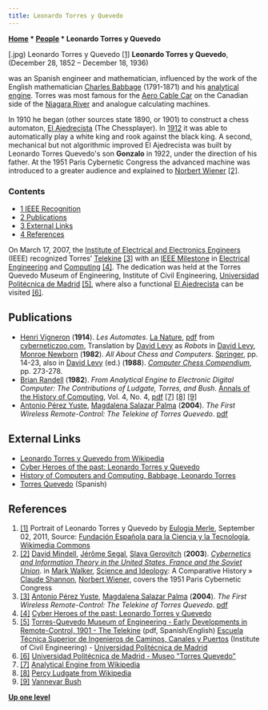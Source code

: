 ```yaml
---
title: Leonardo Torres y Quevedo
---
```

**[Home](Home "Home") \* [People](People "People") \* Leonardo Torres y Quevedo**



[.jpg) Leonardo Torres y Quevedo <a id="cite-note-1" href="#cite-ref-1">[1]</a>
**Leonardo Torres y Quevedo**, (December 28, 1852 – December 18, 1936)  

was an Spanish engineer and mathematician, influenced by the work of the English mathematician [Charles Babbage](https://en.wikipedia.org/wiki/Charles_Babbage) (1791-1871) and his [analytical engine](https://en.wikipedia.org/wiki/Analytical_engine). Torres was most famous for the [Aero Cable Car](https://en.wikipedia.org/wiki/Spanish_Aerocar) on the Canadian side of the [Niagara River](https://en.wikipedia.org/wiki/Niagara_River) and analogue calculating machines.


In 1910 he began (other sources state 1890, or 1901) to construct a chess automaton, [El Ajedrecista](El_Ajedrecista "El Ajedrecista") (The Chessplayer). In [1912](Timeline#1912 "Timeline") it was able to automatically play a white king and rook against the black king. A second, mechanical but not algorithmic improved El Ajedrecista was built by Leonardo Torres Quevedo's son **Gonzalo** in 1922, under the direction of his father. At the 1951 Paris Cybernetic Congress the advanced machine was introduced to a greater audience and explained to [Norbert Wiener](Norbert_Wiener "Norbert Wiener") <a id="cite-note-2" href="#cite-ref-2">[2]</a>. 



### Contents


* [1 IEEE Recognition](#ieee-recognition)
* [2 Publications](#publications)
* [3 External Links](#external-links)
* [4 References](#references)






On March 17, 2007, the [Institute of Electrical and Electronics Engineers](IEEE "IEEE") (IEEE) recognized Torres’ [Telekine](https://en.wikipedia.org/wiki/Remote_control#History) <a id="cite-note-3" href="#cite-ref-3">[3]</a> with an [IEEE Milestone](https://en.wikipedia.org/wiki/List_of_IEEE_milestones) in [Electrical Engineering](https://en.wikipedia.org/wiki/Electrical_engineering) and [Computing](https://en.wikipedia.org/wiki/Computing) <a id="cite-note-4" href="#cite-ref-4">[4]</a>. The dedication was held at the Torres Quevedo Museum of Engineering, Institute of Civil Engineering, [Universidad Politécnica de Madrid](Technical_University_of_Madrid "Technical University of Madrid") <a id="cite-note-5" href="#cite-ref-5">[5]</a>, where also a functional [El Ajedrecista](El_Ajedrecista "El Ajedrecista") can be visited <a id="cite-note-6" href="#cite-ref-6">[6]</a>.



## Publications


* [Henri Vigneron](index.php?title=Henri_Vigneron&action=edit&redlink=1 "Henri Vigneron (page does not exist)") (**1914**). *Les Automates*. [La Nature](https://en.wikipedia.org/wiki/La_Nature), [pdf](http://cyberneticzoo.com/wp-content/uploads/2011/01/Automates-La-Nature-Torres-1914.pdf) from [cyberneticzoo.com](http://cyberneticzoo.com/), Translation by [David Levy](David_Levy "David Levy") as *Robots* in [David Levy](David_Levy "David Levy"), [Monroe Newborn](Monroe_Newborn "Monroe Newborn") (**1982**). *All About Chess and Computers*. [Springer](https://en.wikipedia.org/wiki/Springer_Science%2BBusiness_Media), pp. 14-23, also in [David Levy](David_Levy "David Levy") (ed.) (**1988**). *[Computer Chess Compendium](Computer_Chess_Compendium "Computer Chess Compendium")*, pp. 273-278.
* [Brian Randell](https://en.wikipedia.org/wiki/Brian_Randell) (**1982**). *From Analytical Engine to Electronic Digital Computer: The Contributions of Ludgate, Torres, and Bush*. [Annals of the History of Computing](https://en.wikipedia.org/wiki/IEEE_Annals_of_the_History_of_Computing), Vol. 4, No. 4, [pdf](http://www.cs.newcastle.ac.uk/research/pubs/articles/papers/398.pdf) <a id="cite-note-7" href="#cite-ref-7">[7]</a> <a id="cite-note-8" href="#cite-ref-8">[8]</a> <a id="cite-note-9" href="#cite-ref-9">[9]</a>
 * [Antonio Pérez Yuste](https://en.wikipedia.org/wiki/Antonio_P%C3%A9rez_Yuste), [Magdalena Salazar Palma](http://grema.webs.tsc.uc3m.es/magdalena-salazar-palma/) (**2004**). *The First Wireless Remote-Control: The Telekine of Torres Quevedo*. [pdf](http://www.torresquevedo.org/LTQ10/images/Yuste.pdf) 


## External Links


* [Leonardo Torres y Quevedo from Wikipedia](https://en.wikipedia.org/wiki/Leonardo_Torres_y_Quevedo)
* [Cyber Heroes of the past: Leonardo Torres y Quevedo](http://wvegter.hivemind.net/abacus/CyberHeroes/Quevedo.htm)
* [History of Computers and Computing, Babbage, Leonardo Torres](http://history-computer.com/People/TorresBio.html)
* [Torres Quevedo](http://www.torresquevedo.org/LTQ10/index.php?title=Portada) (Spanish)


## References


1. <a id="cite-ref-1" href="#cite-note-1">[1]</a> Portrait of Leonardo Torres y Quevedo by [Eulogia Merle](https://eulogiamerle.com/), September 02, 2011, Source: [Fundación Española para la Ciencia y la Tecnología](https://en.wikipedia.org/wiki/Fundaci%C3%B3n_Espa%C3%B1ola_para_la_Ciencia_y_la_Tecnolog%C3%ADa), [Wikimedia Commons](https://en.wikipedia.org/wiki/Wikimedia_Commons)
2. <a id="cite-ref-2" href="#cite-note-2">[2]</a> [David Mindell](http://web.mit.edu/mindell/www/), [Jérôme Segal](http://jerome-segal.de/), [Slava Gerovitch](http://web.mit.edu/slava/homepage/) (**2003**). *[Cybernetics and Information Theory in the United States, France and the Soviet Union](http://www.infoamerica.org/documentos_word/shannon-wiener.htm)*. in [Mark Walker](http://de.wikipedia.org/wiki/Mark_Walker), [Science and Ideology](http://books.google.com/books/about/Science_and_Ideology.html?id=0Nz7Gs-C-9MC&redir_esc=y): A Comparative History » [Claude Shannon](Claude_Shannon "Claude Shannon"), [Norbert Wiener](Norbert_Wiener "Norbert Wiener"), covers the 1951 Paris Cybernetic Congress
 3. <a id="cite-ref-3" href="#cite-note-3">[3]</a> [Antonio Pérez Yuste](https://en.wikipedia.org/wiki/Antonio_P%C3%A9rez_Yuste), [Magdalena Salazar Palma](http://www.ieeeaps.org/offandadcom.html) (**2004**). *The First Wireless Remote-Control: The Telekine of Torres Quevedo*. [pdf](http://www.torresquevedo.org/LTQ10/images/Yuste.pdf) 
4. <a id="cite-ref-4" href="#cite-note-4">[4]</a> [Cyber Heroes of the past: Leonardo Torres y Quevedo](http://wvegter.hivemind.net/abacus/CyberHeroes/Quevedo.htm)
 5. <a id="cite-ref-5" href="#cite-note-5">[5]</a> [Torres-Quevedo Museum of Engineering - Early Developments in Remote-Control, 1901 - The Telekine](http://www.torresquevedo.org/LTQ10/images/TelekinoMilestone2007.pdf) (pdf, Spanish/English) [Escuela Técnica Superior de Ingenieros de Caminos, Canales y Puertos](http://www.caminos.upm.es/) (Institute of Civil Engineering) - [Universidad Politécnica de Madrid](Technical_University_of_Madrid "Technical University of Madrid") 
6. <a id="cite-ref-6" href="#cite-note-6">[6]</a> [Universidad Politécnica de Madrid - Museo "Torres Quevedo"](http://www.upm.es/institucional/UPM/MuseosUPM/MuseoTorresQuevedo)
7. <a id="cite-ref-7" href="#cite-note-7">[7]</a> [Analytical Engine from Wikipedia](https://en.wikipedia.org/wiki/Analytical_Engine)
8. <a id="cite-ref-8" href="#cite-note-8">[8]</a> [Percy Ludgate from Wikipedia](https://en.wikipedia.org/wiki/Percy_Ludgate)
9. <a id="cite-ref-9" href="#cite-note-9">[9]</a> [Vannevar Bush](Mathematician#VannevarBush "Mathematician")

**[Up one level](People "People")**







 
